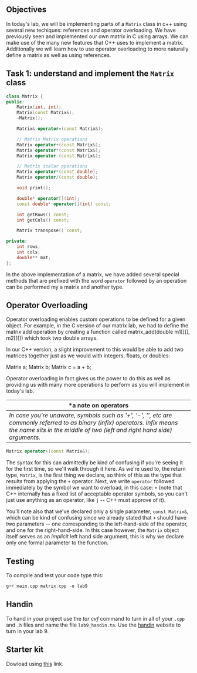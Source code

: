 ## Objectives

In today's lab, we will be implementing parts of a `Matrix` class in c++ using several new techiques: references and operator overloading. We have previously seen and implemented our own matrix in C using arrays. We can make use of the many new features that C++ uses to implement a matrix. Additionally we will learn how to use operator overloading to more naturally define a matrix as well as using references. 

## Task 1: understand and implement the `Matrix` class

```c++
class Matrix {
public:
    Matrix(int, int);
    Matrix(const Matrix&);
    ~Matrix();

    Matrix& operator=(const Matrix&);

    // Matrix Matrix operations
    Matrix operator+(const Matrix&);
    Matrix operator*(const Matrix&);
    Matrix operator-(const Matrix&);

    // Matrix scalar operations
    Matrix operator*(const double);
    Matrix operator/(const double);

    void print();

    double* operator[](int);
    const double* operator[](int) const;

    int getRows() const;
    int getCols() const;

    Matrix transpose() const;

private:
    int rows;
    int cols;
    double** mat;
};
```

In the above implementation of a matrix, we have added several special methods that are prefixed with the word `operator` followed by an operation can be performed my a matrix and another type. 

## Operator Overloading

Operator overloading enables custom operations to be defined for a given object. For example, in the C version of our matrix lab, we had to define the matrix add operation by creating a function called matrix_add(double m1[][], m2[][]) which took two double arrays. 

In our C++ version, a slight improvement to this would be able to add two matrices together just as we would with integers, floats, or doubles:

Matrix a;
Matrix b;
Matrix c = a + b;

Operator overloading in fact gives us the power to do this as well as providing us with many more operations to perform as you will implement in today's lab.

|*a note on operators|
|-------------|
|*In case you're unaware, symbols such as '+', '-', '\', etc are commonly referred to as binary (infix) operators. Infix means the name sits in the middle of two (left and right hand side) arguments.*|

```c++
Matrix operator+(const Matrix&);
```
The syntax for this can admittedly be kind of confusing if you're seeing it for the first time, so we'll walk through it here. As we're used to, the return type, `Matrix`, is the first thing we declare, so think of this as the type that results from applying the `+` operator. Next, we write `operator` followed immediately by the symbol we want to overload, in this case: `+` (note that C++ internally has a fixed list of acceptable operator symbols, so you can't just use anything as an operator, like `j` -- C++ must approve of it).

You'll note also that we've declared only a single parameter, `const Matrix&`, which can be kind of confusing since we already stated that `+` should have two parameters -- one corresponding to the left-hand-side of the operator, and one for the right-hand-side. In this case however, the `Matrix` object itself serves as an *implicit* left hand side argument, this is why we declare only one formal parameter to the function.

## Testing

To compile and test your code type this:

```c++
g++ main.cpp matrix.cpp -o lab9
```

## Handin

To hand in your project use the *tar cvf* command to turn in all of your `.cpp` and `.h` files and name the file `lab9_handin.ta`. Use the [handin](http://handin.cs.clemson.edu/courses) website to turn in your lab 9.

## Starter kit
Dowload using [this](https://github.com/Welchd1/cpsc210-labs/releases/download/9.0/lab9.tar.gz) link.
